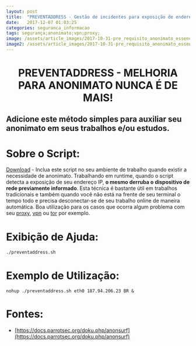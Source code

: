 ```yaml
---
layout: post
title:  "PREVENTADDRESS - Gestão de incidentes para exposição de endereço!"
date:   2017-12-07 01:03:25
categories: seguranca_informacao
tags: segurança;anonimato;vpn;proxy;
image: /assets/article_images/2017-10-31-pre_requisito_anonimato_essencial/imagePostAnonimato.jpg
image2: /assets/article_images/2017-10-31-pre_requisito_anonimato_essencial/imagePostAnonimato2.jpg
---
```

#	<center>PREVENTADDRESS - MELHORIA PARA ANONIMATO NUNCA É DE MAIS!</center>
##	Adicione este método simples para auxiliar seu anonimato em seus trabalhos e/ou estudos.


# Sobre o Script:
[Download](https://github.com/jonathanscheibel/preventaddress/blob/master/preventaddress.sh) - Inclua este script no seu ambiente de trabalho quando existir a necessidade de anonimato. Trabalhando em runtime, quando o script detecta a exposição de seu endereço IP, **o mesmo derruba o dispositivo de rede previamente informado**. Esta técnica é bastante útil em trabalhos tradicionais e também quando você não está na frente de seu terminal o tempo todo e precisa desconectar-se de seu trabalho online de maneira automática. Boa utilização para os casos que ocorra algum problema com seu [proxy](https://pt.wikipedia.org/wiki/Proxy), [vpn](https://pt.wikipedia.org/wiki/Virtual_private_network) ou [tor](https://pt.wikipedia.org/wiki/Tor_(rede_de_anonimato)) por exemplo. 

# Exibição de Ajuda:
	./preventaddress.sh 

# Exemplo de Utilização:
	nohup ./preventaddress.sh eth0 187.94.206.23 BR & 
  
# Fontes:
-	[https://docs.parrotsec.org/doku.php/anonsurf](https://docs.parrotsec.org/doku.php/anonsurf)
